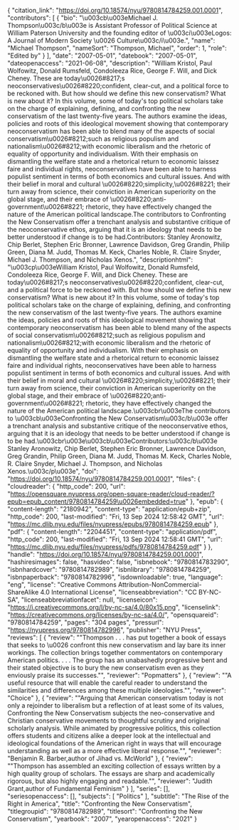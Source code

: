{
   "citation_link": "https://doi.org/10.18574/nyu/9780814784259.001.0001",
   "contributors": [
     {
       "bio": "\u003cb\u003eMichael J. Thompson\u003c/b\u003e is Assistant Professor of Political Science at William Paterson University and the founding editor of \u003ci\u003eLogos: A Journal of Modern Society \u0026 Culture\u003c/i\u003e.",
       "name": "Michael Thompson",
       "nameSort": "Thompson, Michael",
       "order": 1,
       "role": "Edited by"
     }
   ],
   "date": "2007-05-01",
   "datebook": "2007-05-01",
   "dateopenaccess": "2021-06-08",
   "description": "William Kristol, Paul Wolfowitz, Donald Rumsfeld, Condoleeza Rice, George F. Will, and Dick Cheney. These are today\u0026#8217;s neoconservatives\u0026#8220;confident, clear-cut, and a political force to be reckoned with. But how should we define this new conservatism? What is new about it? In this volume, some of today's top political scholars take on the charge of explaining, defining, and confronting the new conservatism of the last twenty-five years. The authors examine the ideas, policies and roots of this ideological movement showing that contemporary neoconservatism has been able to blend many of the aspects of social conservatism\u0026#8212;such as religious populism and nationalism\u0026#8212;with economic liberalism and the rhetoric of equality of opportunity and individualism. With their emphasis on dismantling the welfare state and a rhetorical return to economic laissez faire and individual rights, neoconservatives have been able to harness populist sentiment in terms of both economics and cultural issues. And with their belief in moral and cultural \u0026#8220;simplicity,\u0026#8221; their turn away from science, their conviction in American superiority on the global stage, and their embrace of \u0026#8220;anti-government\u0026#8221; rhetoric, they have effectively changed the nature of the American political landscape.The contributors to Confronting the New Conservatism offer a trenchant analysis and substantive critique of the neoconservative ethos, arguing that it is an ideology that needs to be better understood if change is to be had.Contributors: Stanley Aronowitz, Chip Berlet, Stephen Eric Bronner, Lawrence Davidson, Greg Grandin, Philip Green, Diana M. Judd, Thomas M. Keck, Charles Noble, R. Claire Snyder, Michael J. Thompson, and Nicholas Xenos.",
   "descriptionhtml": "\u003cp\u003eWilliam Kristol, Paul Wolfowitz, Donald Rumsfeld, Condoleeza Rice, George F. Will, and Dick Cheney. These are today\u0026#8217;s neoconservatives\u0026#8220;confident, clear-cut, and a political force to be reckoned with. But how should we define this new conservatism? What is new about it? In this volume, some of today's top political scholars take on the charge of explaining, defining, and confronting the new conservatism of the last twenty-five years. The authors examine the ideas, policies and roots of this ideological movement showing that contemporary neoconservatism has been able to blend many of the aspects of social conservatism\u0026#8212;such as religious populism and nationalism\u0026#8212;with economic liberalism and the rhetoric of equality of opportunity and individualism. With their emphasis on dismantling the welfare state and a rhetorical return to economic laissez faire and individual rights, neoconservatives have been able to harness populist sentiment in terms of both economics and cultural issues. And with their belief in moral and cultural \u0026#8220;simplicity,\u0026#8221; their turn away from science, their conviction in American superiority on the global stage, and their embrace of \u0026#8220;anti-government\u0026#8221; rhetoric, they have effectively changed the nature of the American political landscape.\u003cbr\u003eThe contributors to \u003cb\u003eConfronting the New Conservatism\u003c/b\u003e offer a trenchant analysis and substantive critique of the neoconservative ethos, arguing that it is an ideology that needs to be better understood if change is to be had.\u003cbr\u003e\u003cb\u003eContributors:\u003c/b\u003e Stanley Aronowitz, Chip Berlet, Stephen Eric Bronner, Lawrence Davidson, Greg Grandin, Philip Green, Diana M. Judd, Thomas M. Keck, Charles Noble, R. Claire Snyder, Michael J. Thompson, and Nicholas Xenos.\u003c/p\u003e",
   "doi": "https://doi.org/10.18574/nyu/9780814784259.001.0001",
   "files": {
     "cloudreader": {
       "http_code": 200,
       "url": "https://opensquare.nyupress.org/open-square-reader/cloud-reader/?epub=epub_content/9780814784259\u0026embedded=true"
     },
     "epub": {
       "content-length": "2180942",
       "content-type": "application/epub+zip",
       "http_code": 200,
       "last-modified": "Fri, 13 Sep 2024 12:58:42 GMT",
       "url": "https://mc.dlib.nyu.edu/files/nyupress/epubs/9780814784259.epub"
     },
     "pdf": {
       "content-length": "2204451",
       "content-type": "application/pdf",
       "http_code": 200,
       "last-modified": "Fri, 13 Sep 2024 12:58:41 GMT",
       "url": "https://mc.dlib.nyu.edu/files/nyupress/pdfs/9780814784259.pdf"
     }
   },
   "handle": "https://doi.org/10.18574/nyu/9780814784259.001.0001",
   "hashiresimages": false,
   "hasvideo": false,
   "isbnebook": "9780814783290",
   "isbnhardcover": "9780814782989",
   "isbnlibrary": "9780814784259",
   "isbnpaperback": "9780814782996",
   "isdownloadable": true,
   "language": "eng",
   "license": "Creative Commons Attribution-NonCommercial-ShareAlike 4.0 International License",
   "licenseabbreviation": "CC BY-NC-SA",
   "licenseabbreviationfacet": null,
   "licenseicon": "https://i.creativecommons.org/l/by-nc-sa/4.0/80x15.png",
   "licenselink": "https://creativecommons.org/licenses/by-nc-sa/4.0/",
   "opensquareid": "9780814784259",
   "pages": "304 pages",
   "pressurl": "https://nyupress.org/9780814782996",
   "publisher": "NYU Press",
   "reviews": [
     {
       "review": "\"Thompson . . . has put together a book of essays that seeks to \u0026 confront this new conservatism and lay bare its inner workings. The collection brings together commentators on contemporary American politics. . . . The group has an unabashedly progressive bent and their stated objective is to bury the new conservatism even as they enviously praise its successes.\"",
       "reviewer": "Popmatters"
     },
     {
       "review": "\"A useful resource that will enable the careful reader to understand the similarities and differences among these multiple ideologies.\"",
       "reviewer": "Choice"
     },
     {
       "review": "\"Arguing that American conservatism today is not only a rejoinder to liberalism but a reflection of at least some of its values, Confronting the New Conservatism subjects the neo-conservative and Christian conservative movements to thoughtful scrutiny and original scholarly analysis. While animated by progressive politics, this collection offers students and citizens alike a deeper look at the intellectual and ideological foundations of the American right in ways that will encourage understanding as well as a more effective liberal response.\"",
       "reviewer": "Benjamin R. Barber,author of Jihad vs. McWorld"
     },
     {
       "review": "\"Thompson has assembled an exciting collection of essays written by a high quality group of scholars. The essays are sharp and academically rigorous, but also highly engaging and readable.\"",
       "reviewer": "Judith Grant,author of Fundamental Feminism"
     }
   ],
   "series": [],
   "seriesopenaccess": [],
   "subjects": [
     "Politics"
   ],
   "subtitle": "The Rise of the Right in America",
   "title": "Confronting the New Conservatism",
   "titlegroupid": "9780814782989",
   "titlesort": "Confronting the New Conservatism",
   "yearbook": "2007",
   "yearopenaccess": "2021"
 }
